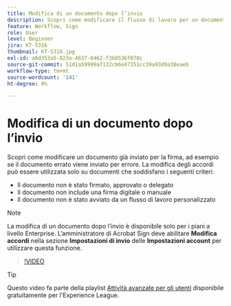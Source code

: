 ```yaml
---
title: Modifica di un documento dopo l’invio
description: Scopri come modificare il flusso di lavoro per un documento già in corso
feature: Workflow, Sign
role: User
level: Beginner
jira: KT-5316
thumbnail: KT-5316.jpg
exl-id: a6d353a5-823a-4637-8462-f3b8536f078c
source-git-commit: 51d1a59999a7132cb6e47351cc39a93d9a38eaeb
workflow-type: tm+mt
source-wordcount: '141'
ht-degree: 0%

---
```


# Modifica di un documento dopo l’invio

Scopri come modificare un documento già inviato per la firma, ad esempio se il documento errato viene inviato per errore. La modifica degli accordi può essere utilizzata solo su documenti che soddisfano i seguenti criteri:

* Il documento non è stato firmato, approvato o delegato
* Il documento non include una firma digitale o manuale
* Il documento non è stato avviato da un flusso di lavoro personalizzato


>[!NOTE]
>
>La modifica di un documento dopo l’invio è disponibile solo per i piani a livello Enterprise. L’amministratore di Acrobat Sign deve abilitare **Modifica accordi** nella sezione **Impostazioni di invio** delle **Impostazioni account** per utilizzare questa funzione.

>[!VIDEO](https://video.tv.adobe.com/v/3410735?quality=12&learn=on&hidetitle=true&captions=ita)

>[!TIP]
>
>Questo video fa parte della playlist [Attività avanzate per gli utenti](https://experienceleague.adobe.com/it/playlists/acrobat-sign-perform-advanced-tasks-business-users) disponibile gratuitamente per l&#39;Experience League.
